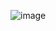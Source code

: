 ![image](https://user-images.githubusercontent.com/80660585/179390976-d823ac29-cfaf-4d9b-a536-b23aec2fb42b.png)
